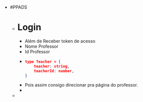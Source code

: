 - #PPADS
	- # Login
		- Além de Receber token de acesso
		- Nome Professor
		- Id Professor
		- ```json 
		  type Teacher = {
		      teacher: string,
		      teacherId: number,
		  }
		  ```
		- Pois assim consigo direcionar pra página do professor.
		-
	-